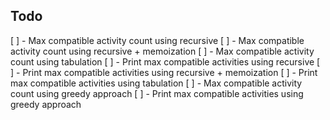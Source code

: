 ## Todo

[ ] - Max compatible activity count using recursive
[ ] - Max compatible activity count using recursive + memoization
[ ] - Max compatible activity count using tabulation
[ ] - Print max compatible activities using recursive
[ ] - Print max compatible activities using recursive + memoization
[ ] - Print max compatible activities using tabulation
[ ] - Max compatible activity count using greedy approach
[ ] - Print max compatible activities using greedy approach
